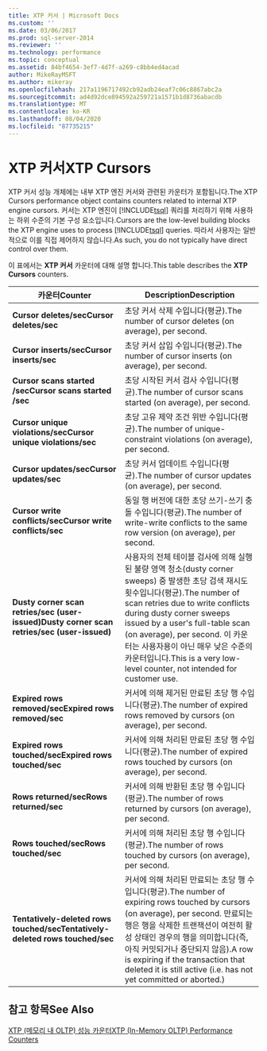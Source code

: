 ```yaml
---
title: XTP 커서 | Microsoft Docs
ms.custom: ''
ms.date: 03/06/2017
ms.prod: sql-server-2014
ms.reviewer: ''
ms.technology: performance
ms.topic: conceptual
ms.assetid: 84bf4654-3ef7-4d7f-a269-c8bb4ed4acad
author: MikeRayMSFT
ms.author: mikeray
ms.openlocfilehash: 217a1196717492cb92adb24eaf7c06c8867abc2a
ms.sourcegitcommit: ad4d92dce894592a259721a1571b1d8736abacdb
ms.translationtype: MT
ms.contentlocale: ko-KR
ms.lasthandoff: 08/04/2020
ms.locfileid: "87735215"
---
```

# <a name="xtp-cursors"></a><span data-ttu-id="dda01-102">XTP 커서</span><span class="sxs-lookup"><span data-stu-id="dda01-102">XTP Cursors</span></span>
  <span data-ttu-id="dda01-103">XTP 커서 성능 개체에는 내부 XTP 엔진 커서와 관련된 카운터가 포함됩니다.</span><span class="sxs-lookup"><span data-stu-id="dda01-103">The XTP Cursors performance object contains counters related to internal XTP engine cursors.</span></span> <span data-ttu-id="dda01-104">커서는 XTP 엔진이 [!INCLUDE[tsql](../../includes/tsql-md.md)] 쿼리를 처리하기 위해 사용하는 하위 수준의 기본 구성 요소입니다.</span><span class="sxs-lookup"><span data-stu-id="dda01-104">Cursors are the low-level building blocks the XTP engine uses to process [!INCLUDE[tsql](../../includes/tsql-md.md)] queries.</span></span> <span data-ttu-id="dda01-105">따라서 사용자는 일반적으로 이를 직접 제어하지 않습니다.</span><span class="sxs-lookup"><span data-stu-id="dda01-105">As such, you do not typically have direct control over them.</span></span>  
  
 <span data-ttu-id="dda01-106">이 표에서는 **XTP 커서** 카운터에 대해 설명 합니다.</span><span class="sxs-lookup"><span data-stu-id="dda01-106">This table describes the **XTP Cursors** counters.</span></span>  
  
|<span data-ttu-id="dda01-107">카운터</span><span class="sxs-lookup"><span data-stu-id="dda01-107">Counter</span></span>|<span data-ttu-id="dda01-108">Description</span><span class="sxs-lookup"><span data-stu-id="dda01-108">Description</span></span>|  
|-------------|-----------------|  
|<span data-ttu-id="dda01-109">**Cursor deletes/sec**</span><span class="sxs-lookup"><span data-stu-id="dda01-109">**Cursor deletes/sec**</span></span>|<span data-ttu-id="dda01-110">초당 커서 삭제 수입니다(평균).</span><span class="sxs-lookup"><span data-stu-id="dda01-110">The number of cursor deletes (on average), per second.</span></span>|  
|<span data-ttu-id="dda01-111">**Cursor inserts/sec**</span><span class="sxs-lookup"><span data-stu-id="dda01-111">**Cursor inserts/sec**</span></span>|<span data-ttu-id="dda01-112">초당 커서 삽입 수입니다(평균).</span><span class="sxs-lookup"><span data-stu-id="dda01-112">The number of cursor inserts (on average), per second.</span></span>|  
|<span data-ttu-id="dda01-113">**Cursor scans started /sec**</span><span class="sxs-lookup"><span data-stu-id="dda01-113">**Cursor scans started /sec**</span></span>|<span data-ttu-id="dda01-114">초당 시작된 커서 검사 수입니다(평균).</span><span class="sxs-lookup"><span data-stu-id="dda01-114">The number of cursor scans started (on average), per second.</span></span>|  
|<span data-ttu-id="dda01-115">**Cursor unique violations/sec**</span><span class="sxs-lookup"><span data-stu-id="dda01-115">**Cursor unique violations/sec**</span></span>|<span data-ttu-id="dda01-116">초당 고유 제약 조건 위반 수입니다(평균).</span><span class="sxs-lookup"><span data-stu-id="dda01-116">The number of unique-constraint violations (on average), per second.</span></span>|  
|<span data-ttu-id="dda01-117">**Cursor updates/sec**</span><span class="sxs-lookup"><span data-stu-id="dda01-117">**Cursor updates/sec**</span></span>|<span data-ttu-id="dda01-118">초당 커서 업데이트 수입니다(평균).</span><span class="sxs-lookup"><span data-stu-id="dda01-118">The number of cursor updates (on average), per second.</span></span>|  
|<span data-ttu-id="dda01-119">**Cursor write   conflicts/sec**</span><span class="sxs-lookup"><span data-stu-id="dda01-119">**Cursor write   conflicts/sec**</span></span>|<span data-ttu-id="dda01-120">동일 행 버전에 대한 초당 쓰기-쓰기 충돌 수입니다(평균).</span><span class="sxs-lookup"><span data-stu-id="dda01-120">The number of write-write conflicts to the same row version (on average), per second.</span></span>|  
|<span data-ttu-id="dda01-121">**Dusty corner scan retries/sec (user-issued)**</span><span class="sxs-lookup"><span data-stu-id="dda01-121">**Dusty corner scan retries/sec (user-issued)**</span></span>|<span data-ttu-id="dda01-122">사용자의 전체 테이블 검사에 의해 실행된 불량 영역 청소(dusty corner sweeps) 중 발생한 초당 검색 재시도 횟수입니다(평균).</span><span class="sxs-lookup"><span data-stu-id="dda01-122">The number of scan retries due to write conflicts during dusty corner sweeps issued by a user's full-table scan (on average), per second.</span></span> <span data-ttu-id="dda01-123">이 카운터는 사용자용이 아닌 매우 낮은 수준의 카운터입니다.</span><span class="sxs-lookup"><span data-stu-id="dda01-123">This is a very low-level counter, not intended for customer use.</span></span>|  
|<span data-ttu-id="dda01-124">**Expired rows removed/sec**</span><span class="sxs-lookup"><span data-stu-id="dda01-124">**Expired rows removed/sec**</span></span>|<span data-ttu-id="dda01-125">커서에 의해 제거된 만료된 초당 행 수입니다(평균).</span><span class="sxs-lookup"><span data-stu-id="dda01-125">The number of expired rows removed by cursors (on average), per second.</span></span>|  
|<span data-ttu-id="dda01-126">**Expired rows touched/sec**</span><span class="sxs-lookup"><span data-stu-id="dda01-126">**Expired rows touched/sec**</span></span>|<span data-ttu-id="dda01-127">커서에 의해 처리된 만료된 초당 행 수입니다(평균).</span><span class="sxs-lookup"><span data-stu-id="dda01-127">The number of expired rows touched by cursors (on average), per second.</span></span>|  
|<span data-ttu-id="dda01-128">**Rows returned/sec**</span><span class="sxs-lookup"><span data-stu-id="dda01-128">**Rows returned/sec**</span></span>|<span data-ttu-id="dda01-129">커서에 의해 반환된 초당 행 수입니다(평균).</span><span class="sxs-lookup"><span data-stu-id="dda01-129">The number of rows returned by cursors (on average), per second.</span></span>|  
|<span data-ttu-id="dda01-130">**Rows touched/sec**</span><span class="sxs-lookup"><span data-stu-id="dda01-130">**Rows touched/sec**</span></span>|<span data-ttu-id="dda01-131">커서에 의해 처리된 초당 행 수입니다(평균).</span><span class="sxs-lookup"><span data-stu-id="dda01-131">The number of rows touched by cursors (on average), per second.</span></span>|  
|<span data-ttu-id="dda01-132">**Tentatively-deleted rows touched/sec**</span><span class="sxs-lookup"><span data-stu-id="dda01-132">**Tentatively-deleted rows touched/sec**</span></span>|<span data-ttu-id="dda01-133">커서에 의해 처리된 만료되는 초당 행 수입니다(평균).</span><span class="sxs-lookup"><span data-stu-id="dda01-133">The number of expiring rows touched by cursors (on average), per second.</span></span> <span data-ttu-id="dda01-134">만료되는 행은 행을 삭제한 트랜잭션이 여전히 활성 상태인 경우의 행을 의미합니다(즉, 아직 커밋되거나 중단되지 않음).</span><span class="sxs-lookup"><span data-stu-id="dda01-134">A row is expiring if the transaction that deleted it is still active (i.e. has not yet committed or aborted.)</span></span>|  
  
## <a name="see-also"></a><span data-ttu-id="dda01-135">참고 항목</span><span class="sxs-lookup"><span data-stu-id="dda01-135">See Also</span></span>  
 [<span data-ttu-id="dda01-136">XTP &#40;메모리 내 OLTP&#41; 성능 카운터</span><span class="sxs-lookup"><span data-stu-id="dda01-136">XTP &#40;In-Memory OLTP&#41; Performance Counters</span></span>](../../integration-services/performance/performance-counters.md)  
  
  

